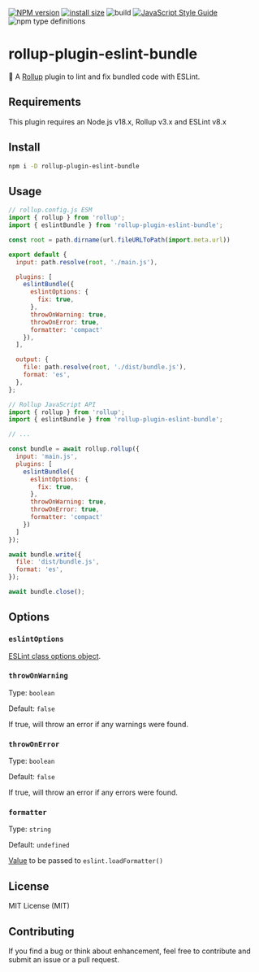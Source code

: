 [![NPM version][npm-image]][npm-url] [![install size](https://packagephobia.com/badge?p=rollup-plugin-eslint-bundle)](https://packagephobia.com/result?p=rollup-plugin-eslint-bundle) ![build](https://github.com/nikolay-borzov/rollup-plugin-eslint-bundle/workflows/CI/badge.svg) [![JavaScript Style Guide](https://img.shields.io/badge/code_style-standard-brightgreen.svg)](https://standardjs.com) ![npm type definitions](https://img.shields.io/npm/types/rollup-plugin-eslint-bundle)

# rollup-plugin-eslint-bundle

[npm-image]: https://img.shields.io/npm/v/rollup-plugin-eslint-bundle.svg
[npm-url]: https://npmjs.org/package/rollup-plugin-eslint-bundle
[rollup]: https://github.com/rollup/rollup
[eslint-config]: https://eslint.org/docs/developer-guide/nodejs-api#parameters

🍣 A [Rollup] plugin to lint and fix bundled code with ESLint.

## Requirements

This plugin requires an Node.js v18.x, Rollup v3.x and ESLint v8.x

## Install

```sh
npm i -D rollup-plugin-eslint-bundle
```

## Usage

```js
// rollup.config.js ESM
import { rollup } from 'rollup';
import { eslintBundle } from 'rollup-plugin-eslint-bundle';

const root = path.dirname(url.fileURLToPath(import.meta.url))

export default {
  input: path.resolve(root, './main.js'),

  plugins: [
    eslintBundle({
      eslintOptions: {
        fix: true,
      },
      throwOnWarning: true,
      throwOnError: true,
      formatter: 'compact'
    }),
  ],

  output: {
    file: path.resolve(root, './dist/bundle.js'),
    format: 'es',
  },
};

```

```js
// Rollup JavaScript API
import { rollup } from 'rollup';
import { eslintBundle } from 'rollup-plugin-eslint-bundle';

// ...

const bundle = await rollup.rollup({
  input: 'main.js',
  plugins: [
    eslintBundle({
      eslintOptions: {
        fix: true,
      },
      throwOnWarning: true,
      throwOnError: true,
      formatter: 'compact'
    })
  ]
});

await bundle.write({
  file: 'dist/bundle.js',
  format: 'es',
});

await bundle.close();
```

## Options

### `eslintOptions`

[ESLint class options object](https://eslint.org/docs/developer-guide/nodejs-api#parameters).

### `throwOnWarning`

Type: `boolean`

Default: `false`

If true, will throw an error if any warnings were found.

### `throwOnError`

Type: `boolean`

Default: `false`

If true, will throw an error if any errors were found.

### `formatter`

Type: `string`

Default: `undefined`

[Value](https://eslint.org/docs/developer-guide/nodejs-api#-eslintloadformatternameorpath) to be passed to `eslint.loadFormatter()`

## License

MIT License (MIT)

## Contributing

If you find a bug or think about enhancement, feel free to contribute and submit an issue or a pull request.
